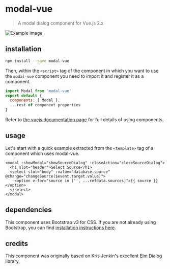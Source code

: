 # modal-vue

> A modal dialog component for Vue.js 2.x

![Example image](http://cfshare.s3-eu-west-1.amazonaws.com/2017-02-15_16-19-04.png)

## installation

```bash
npm install --save modal-vue
```

Then, within the `<script>` tag of the component in which you want to use the `modal-vue` component you need to import it and register it as a component.

```js
import Modal from 'modal-vue'
export default {
  components: { Modal },
  ...rest of component properties
}
```

Refer to [the vuejs documentation page](https://vuejs.org/v2/guide/components.html) for full details of using components.

## usage

Let's start with a quick example extracted from the `<template>` tag of a component which uses modal-vue.

```vue
<modal :showModal="showSourceDialog" :closeAction="closeSourceDialog">
  <h1 slot="header">Select Source</h1>
  <select slot="body" :value="database.source" @change="changeSource($event.target.value)">
    <option v-for="source in ['', ...refdata.sources]">{{ source }}</option>
  </select>
</modal>
```

## dependencies

This component uses Bootstrap v3 for CSS. If you are not already using Bootstrap, you can find [installation instructions here](http://getbootstrap.com/getting-started/).

## credits

This component was originally based on Kris Jenkin's excellent [Elm Dialog](https://github.com/krisajenkins/elm-dialog) library.